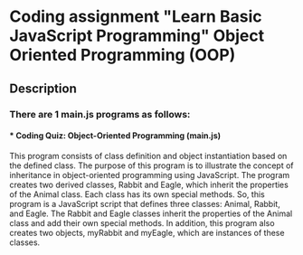 # Coding assignment "Learn Basic JavaScript Programming" Object Oriented Programming (OOP)
## Description 
### There are 1 main.js programs as follows:
#### * Coding Quiz: Object-Oriented Programming (main.js)
This program consists of class definition and object instantiation based on the defined class.
The purpose of this program is to illustrate the concept of inheritance in object-oriented programming using JavaScript. The program creates two derived classes, Rabbit and Eagle, which inherit the properties of the Animal class. Each class has its own special methods.
So, this program is a JavaScript script that defines three classes: Animal, Rabbit, and Eagle. The Rabbit and Eagle classes inherit the properties of the Animal class and add their own special methods. In addition, this program also creates two objects, myRabbit and myEagle, which are instances of these classes.